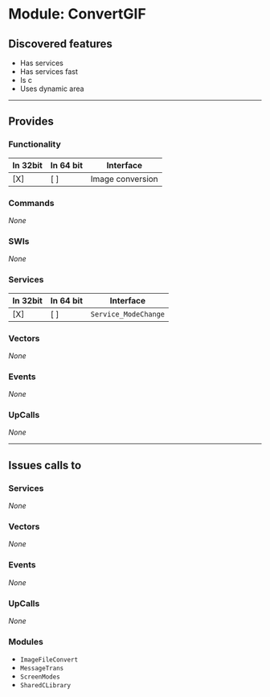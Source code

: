 # Module: ConvertGIF

## Discovered features


* Has services
* Has services fast
* Is c
* Uses dynamic area

---

## Provides

### Functionality

| In 32bit | In 64 bit | Interface |
|----------|-----------|-----------|
| [X]      | [ ]       | Image conversion |

### Commands


*None*


### SWIs


*None*


### Services


| In 32bit | In 64 bit | Interface |
|----------|-----------|-----------|
| [X]      | [ ]       | `Service_ModeChange` |


### Vectors


*None*


### Events


*None*


### UpCalls


*None*


---

## Issues calls to

### Services


*None*


### Vectors


*None*


### Events


*None*


### UpCalls


*None*


### Modules


* `ImageFileConvert`
* `MessageTrans`
* `ScreenModes`
* `SharedCLibrary`


